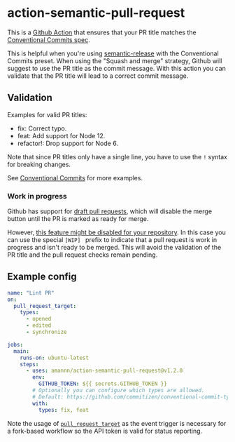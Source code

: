 # action-semantic-pull-request

This is a [Github Action](https://github.com/features/actions) that ensures that your PR title matches the [Conventional Commits spec](https://www.conventionalcommits.org/).

This is helpful when you're using [semantic-release](https://github.com/semantic-release/semantic-release) with the Conventional Commits preset. When using the "Squash and merge" strategy, Github will suggest to use the PR title as the commit message. With this action you can validate that the PR title will lead to a correct commit message.

## Validation

Examples for valid PR titles:
- fix: Correct typo.
- feat: Add support for Node 12.
- refactor!: Drop support for Node 6.

Note that since PR titles only have a single line, you have to use the `!` syntax for breaking changes.

See [Conventional Commits](https://www.conventionalcommits.org/) for more examples.

### Work in progress

Github has support for [draft pull requests](https://github.blog/2019-02-14-introducing-draft-pull-requests/), which will disable the merge button until the PR is marked as ready for merge.

However, [this feature might be disabled for your repository](https://github.community/t/draft-pull-requests-not-available/1753/7). In this case you can use the special `[WIP] ` prefix to indicate that a pull request is work in progress and isn't ready to be merged. This will avoid the validation of the PR title and the pull request checks remain pending.

## Example config

```yml
name: "Lint PR"
on:
  pull_request_target:
    types:
      - opened
      - edited
      - synchronize

jobs:
  main:
    runs-on: ubuntu-latest
    steps:
      - uses: amannn/action-semantic-pull-request@v1.2.0
        env:
          GITHUB_TOKEN: ${{ secrets.GITHUB_TOKEN }}
        # Optionally you can configure which types are allowed.
        # Default: https://github.com/commitizen/conventional-commit-types
        with:
          types: fix, feat
```

Note the usage of [`pull_request_target`](https://github.blog/2020-08-03-github-actions-improvements-for-fork-and-pull-request-workflows/) as the event trigger is necessary for a fork-based workflow so the API token is valid for status reporting.
